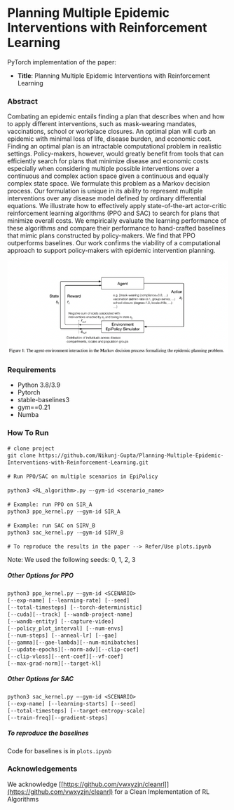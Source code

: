 # Planning Multiple Epidemic Interventions with Reinforcement Learning

PyTorch implementation of the paper:

- **Title**: Planning Multiple Epidemic Interventions with Reinforcement Learning 
<!-- - Authors:  -->
<!-- - Conference:  -->
<!-- - More details:  -->

### Abstract 

Combating an epidemic entails finding a plan that describes when and how to apply different interventions, such as mask-wearing mandates, vaccinations, school or workplace closures. An optimal plan will curb an epidemic with minimal loss of life, disease burden, and economic cost. Finding an optimal plan is an intractable computational problem in realistic settings. Policy-makers, however, would greatly benefit from tools that can efficiently search for plans that minimize disease and economic costs especially when considering multiple possible interventions over a continuous and complex action space given a continuous and equally complex state space. We formulate this problem as a Markov decision process. Our formulation is unique in its ability to represent multiple interventions over any disease model defined by ordinary differential equations. We illustrate how to effectively apply state-of-the-art actor-critic reinforcement learning algorithms (PPO and SAC) to search for plans that minimize overall costs. We empirically evaluate the learning performance of these algorithms and compare their performance to hand-crafted baselines that mimic plans constructed by policy-makers. We find that PPO outperforms baselines. Our work confirms the viability of a computational approach to support policy-makers with epidemic intervention planning. 

![The agent-environment interaction in the Markov decision process formalizing the epidemic planning problem.](EpiPolicyRL.png)

### Requirements 
- Python 3.8/3.9 
- Pytorch
- stable-baselines3
- gym==0.21
- Numba

### How To Run 

``` 
# clone project
git clone https://github.com/Nikunj-Gupta/Planning-Multiple-Epidemic-Interventions-with-Reinforcement-Learning.git

# Run PPO/SAC on multiple scenarios in EpiPolicy 

python3 <RL_algorithm>.py —-gym-id <scenario_name> 

# Example: run PPO on SIR_A 
python3 ppo_kernel.py -—gym-id SIR_A

# Example: run SAC on SIRV_B 
python3 sac_kernel.py -—gym-id SIRV_B 

# To reproduce the results in the paper --> Refer/Use plots.ipynb 
```

Note: We used the following seeds: 0, 1, 2, 3 

##### Other Options for PPO 

```
python3 ppo_kernel.py —-gym-id <SCENARIO> 
[--exp-name] [--learning-rate] [--seed]
[--total-timesteps] [--torch-deterministic] 
[--cuda][--track] [--wandb-project-name] 
[--wandb-entity] [--capture-video] 
[--policy_plot_interval] [--num-envs] 
[--num-steps] [--anneal-lr] [--gae]
[--gamma][--gae-lambda][--num-minibatches]
[--update-epochs][--norm-adv][--clip-coef]
[--clip-vloss][--ent-coef][--vf-coef]
[--max-grad-norm][--target-kl] 
```
##### Other Options for SAC 

```
python3 sac_kernel.py —-gym-id <SCENARIO> 
[--exp-name] [--learning-starts] [--seed]
[--total-timesteps] [--target-entropy-scale] 
[--train-freq][--gradient-steps] 
```
##### To reproduce the baselines 
Code for baselines is in `plots.ipynb`

### Acknowledgements 
We acknowledge [[https://github.com/vwxyzjn/cleanrl]](https://github.com/vwxyzjn/cleanrl) for a Clean Implementation of RL Algorithms 
